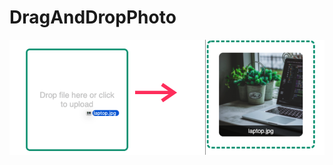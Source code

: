 # DragAndDropPhoto
![Demo Example](https://github.com/Carole-Ouedraogo/DragAndDropPhoto/blob/master/dragNdropEx.png)
